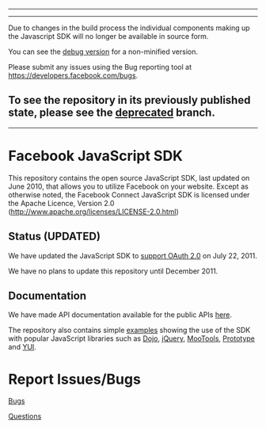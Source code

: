 --------
--------
Due to changes in the build process the individual components making up the Javascript SDK
will no longer be available in source form. 

You can see the [debug version][debug] for a non-minified version.

Please submit any issues using the Bug reporting tool at https://developers.facebook.com/bugs.

To see the repository in its previously published state, please see the [deprecated](https://github.com/facebook/facebook-js-sdk/tree/deprecated) branch.
--------
--------

Facebook JavaScript SDK
===============================

This repository contains the open source JavaScript SDK, last updated on June 2010, that allows you to
utilize Facebook on your website. Except as otherwise noted, the Facebook
Connect JavaScript SDK is licensed under the Apache Licence, Version 2.0
(http://www.apache.org/licenses/LICENSE-2.0.html)

Status (UPDATED)
------
We have updated the JavaScript SDK to [support OAuth 2.0][post] on July 22, 2011.

We have no plans to update this repository until December 2011. 

[post]: https://developers.facebook.com/blog/post/525/

Documentation
-------------

We have made API documentation available for the public APIs [here][docs]. 

The repository also contains simple [examples][examples] showing the use of the
SDK with popular JavaScript libraries such as [Dojo][Dojo], [jQuery][jQuery],
[MooTools][MooTools], [Prototype][Prototype] and [YUI][YUI].

[docs]: http://developers.facebook.com/docs/reference/javascript/ "Public API Documentation"
[Dojo]: http://www.dojotoolkit.org/
[jQuery]: http://jquery.com/
[MooTools]: http://mootools.net/
[Prototype]: http://prototypejs.org/
[YUI]: http://developer.yahoo.com/yui/
[changelog]: http://github.com/facebook/connect-js/tree/master/changelog.md
[examples]: http://github.com/facebook/connect-js/tree/master/examples/
[debug]: http://connect.facebook.net/en_US/all/debug.js

Report Issues/Bugs
===============
[Bugs](https://developers.facebook.com/bugs)

[Questions](http://facebook.stackoverflow.com/questions/tagged/facebook-javascript-sdk)
